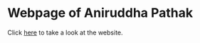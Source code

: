 # Webpage of Aniruddha Pathak
Click [here](https://anipathl.github.io/) to take a look at the website.